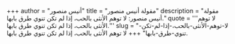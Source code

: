 +++
author = "أنيس منصور"
title = "مقولة أنيس منصور"
description = "مقولة أنيس منصور: لا توهم الأنثى بالحب، إذا لم تكن تنوي طرق بابها."
quote = '''لا توهم الأنثى بالحب، إذا لم تكن تنوي طرق بابها.'''
slug = "لا-توهم-الأنثى-بالحب،-إذا-لم-تكن-تنوي-طرق-بابها"
+++
لا توهم الأنثى بالحب، إذا لم تكن تنوي طرق بابها.
